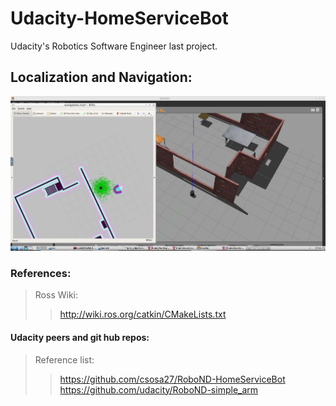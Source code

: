 # Udacity-HomeServiceBot
Udacity's Robotics Software Engineer last project.

## Localization and Navigation:

![My large image](_images/Navigation.png)


### References:
> Ross Wiki:
>> http://wiki.ros.org/catkin/CMakeLists.txt
#### Udacity peers and git hub repos:
> Reference list:
>> https://github.com/csosa27/RoboND-HomeServiceBot
>> https://github.com/udacity/RoboND-simple_arm
